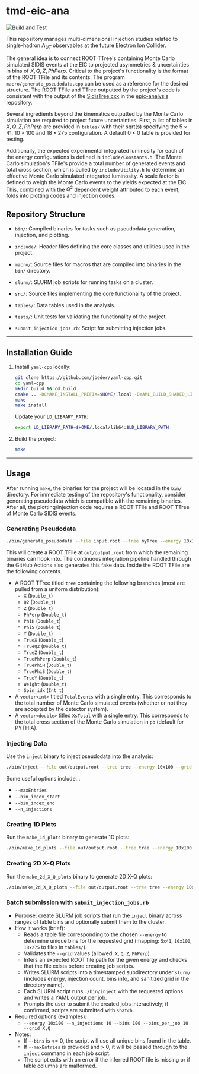 # tmd-eic-ana
[![Build and Test](https://github.com/Gregtom3/tmd-eic-ana/actions/workflows/ci.yml/badge.svg)](https://github.com/Gregtom3/tmd-eic-ana/actions/workflows/ci.yml)

This repository manages multi-dimensional injection studies related to single-hadron $A_{UT}$ observables at the future Electron Ion Collider. 

The general idea is to connect ROOT TTree's containing Monte Carlo simulated SIDIS events at the EIC to projected asymmetries & uncertainties in bins of $X,Q,Z,PhPerp$. Critical to the project's functionality is the format of the ROOT TFile and its contents. The program `macro/generate_pseudodata.cpp` can be used as a reference for the desired structure. The ROOT TFile and TTree outputted by the project's code is consistent with the output of the [SidisTree.cxx](https://github.com/eic/epic-analysis/blob/main/src/SidisTree.cxx) in the [epic-analysis](https://github.com/eic/epic-analysis) repository. 

Several ingredients beyond the kinematics outputted by the Monte Carlo simulation are required to project future uncertainties. First, a list of tables in $X,Q,Z,PhPerp$ are provided in `tables/` with their sqrt(s) specifying the $5\times41$, $10\times100$ and $18\times275$ configuration. A default $0\times0$ table is provided for testing.

Additionally, the expected experimental integrated luminosity for each of the energy configurations is defined in `include/Constants.h`. The Monte Carlo simulation's TFile's provide a total number of generated events and total cross section, which is pulled by `include/Utility.h` to determine an effective Monte Carlo simulated integrated luminosity. A scale factor is defined to weigh the Monte Carlo events to the yields expected at the EIC. This, combined with the $Q^2$ dependent weight attributed to each event, folds into plotting codes and injection codes.


## Repository Structure
- `bin/`: Compiled binaries for tasks such as pseudodata generation, injection, and plotting.

- `include/`: Header files defining the core classes and utilities used in the project.

- `macro/`: Source files for macros that are compiled into binaries in the `bin/` directory.

- `slurm/`: SLURM job scripts for running tasks on a cluster.

- `src/`: Source files implementing the core functionality of the project.

- `tables/`: Data tables used in the analysis.

- `tests/`: Unit tests for validating the functionality of the project.

- `submit_injection_jobs.rb`: Script for submitting injection jobs.

---

## Installation Guide
1. Install `yaml-cpp` locally:
   ```bash
   git clone https://github.com/jbeder/yaml-cpp.git
   cd yaml-cpp
   mkdir build && cd build
   cmake .. -DCMAKE_INSTALL_PREFIX=$HOME/.local -DYAML_BUILD_SHARED_LIBS=ON
   make
   make install
   ```
   Update your `LD_LIBRARY_PATH`:
   ```bash
   export LD_LIBRARY_PATH=$HOME/.local/lib64:$LD_LIBRARY_PATH
   ```

2. Build the project:
   ```bash
   make
   ```

---

## Usage
After running `make`, the binaries for the project will be located in the `bin/` directory. For immediate testing of the repository's functionality, consider generating pseudodata which is compatible with the remaining binaries. After all, the plotting/injection code requires a ROOT TFile and ROOT TTree of Monte Carlo SIDIS events.
### Generating Pseudodata
```bash
./bin/generate_pseudodata --file input.root --tree myTree --energy 10x100
```
This will create a ROOT TFile at `out/output.root` from which the remaining binaries can hook into. The continuous integration pipeline handled through the GitHub Actions also generates this fake data. Inside the ROOT TFile are the following contents.

- A ROOT TTree titled `tree` containing the following branches (most are pulled from a uniform distribution):
  - `X` (`Double_t`)
  - `Q2` (`Double_t`)
  - `Z` (`Double_t`)
  - `PhPerp` (`Double_t`)
  - `PhiH` (`Double_t`)
  - `PhiS` (`Double_t`)
  - `Y` (`Double_t`)
  - `TrueX` (`Double_t`)
  - `TrueQ2` (`Double_t`)
  - `TrueZ` (`Double_t`)
  - `TruePhPerp` (`Double_t`)
  - `TruePhiH` (`Double_t`)
  - `TruePhiS` (`Double_t`)
  - `TrueY` (`Double_t`)
  - `Weight` (`Double_t`)
  - `Spin_idx` (`Int_t`)
- A `vector<int>` titled `TotalEvents` with a single entry. This corresponds to the total number of Monte Carlo simulated events (whether or not they are accepted by the detector system).
- A `vector<double>` titled `XsTotal` with a single entry. This corresponds to the total cross section of the Monte Carlo simulation in `pb` (default for PYTHIA).

### Injecting Data
Use the `inject` binary to inject pseudodata into the analysis:
```bash
./bin/inject --file out/output.root --tree tree --energy 10x100 --grid "X,Q"
```
Some useful options include...

- `--maxEntries`
- `--bin_index_start` 
- `--bin_index_end`
- `--n_injections` 

### Creating 1D Plots
Run the `make_1d_plots` binary to generate 1D plots:
```bash
./bin/make_1d_plots --file out/output.root --tree tree --energy 10x100 --maxEntries 10000
```

### Creating 2D X-Q Plots
Run the `make_2d_X_Q_plots` binary to generate 2D X-Q plots:
```bash
./bin/make_2d_X_Q_plots --file out/output.root --tree tree --energy 10x100 --maxEntries 10000
```

### Batch submission with `submit_injection_jobs.rb`
- Purpose: create SLURM job scripts that run the `inject` binary across ranges of table bins and optionally submit them to the cluster.
- How it works (brief):
  - Reads a table file corresponding to the chosen `--energy` to determine unique bins for the requested grid (mapping: `5x41`, `10x100`, `18x275` to files in `tables/`).
  - Validates the `--grid` values (allowed: `X`, `Q`, `Z`, `PhPerp`).
  - Infers an expected ROOT file path for the given energy and checks that the file exists before creating job scripts.
  - Writes SLURM scripts into a timestamped subdirectory under `slurm/` (includes energy, injection count, bins info, and sanitized grid in the directory name).
  - Each SLURM script runs `./bin/inject` with the requested options and writes a YAML output per job.
  - Prompts the user to submit the created jobs interactively; if confirmed, scripts are submitted with `sbatch`.
- Required options (examples):
  - `--energy 10x100 --n_injections 10 --bins 100 --bins_per_job 10 --grid X,Q`
- Notes:
  - If `--bins` is <= 0, the script will use all unique bins found in the table.
  - If `--maxEntries` is provided and > 0, it will be passed through to the `inject` command in each job script.
  - The script exits with an error if the inferred ROOT file is missing or if table columns are malformed.


